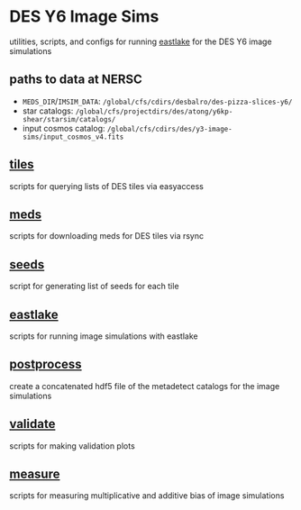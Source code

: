 # DES Y6 Image Sims

utilities, scripts, and configs for running [eastlake](https://github.com/des-science/eastlake) for the DES Y6 image simulations

## paths to data at NERSC

 - `MEDS_DIR`/`IMSIM_DATA`:  `/global/cfs/cdirs/desbalro/des-pizza-slices-y6/`
 - star catalogs: `/global/cfs/projectdirs/des/atong/y6kp-shear/starsim/catalogs/`
 - input cosmos catalog: `/global/cfs/cdirs/des/y3-image-sims/input_cosmos_v4.fits`

## [tiles](./tiles/README.md)

scripts for querying lists of DES tiles via easyaccess

## [meds](./meds/README.md)

scripts for downloading meds for DES tiles via rsync

## [seeds](./seeds/README.md)

script for generating list of seeds for each tile

## [eastlake](./eastlake/README.md)

scripts for running image simulations with eastlake

## [postprocess](./postprocess/README.md)

create a concatenated hdf5 file of the metadetect catalogs for the image simulations

## [validate](./validate/README.md)

scripts for making validation plots

## [measure](./measure/README.md)

scripts for measuring multiplicative and additive bias of image simulations

